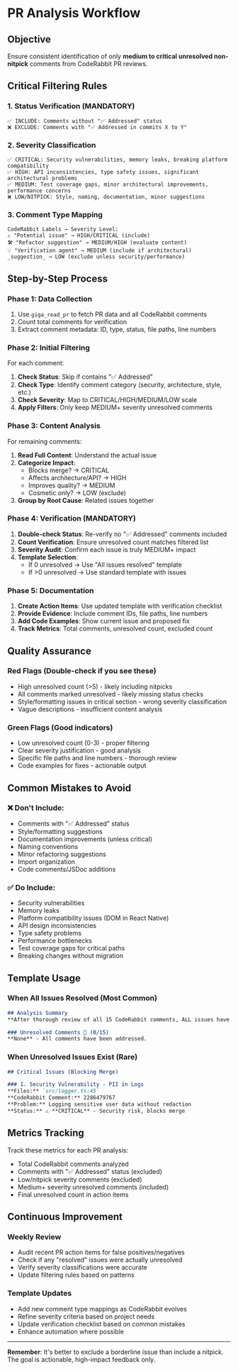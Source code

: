# PR Analysis Workflow

## Objective
Ensure consistent identification of only **medium to critical unresolved non-nitpick** comments from CodeRabbit PR reviews.

## Critical Filtering Rules

### 1. Status Verification (MANDATORY)
```
✅ INCLUDE: Comments without "✅ Addressed" status
❌ EXCLUDE: Comments with "✅ Addressed in commits X to Y"
```

### 2. Severity Classification
```
✅ CRITICAL: Security vulnerabilities, memory leaks, breaking platform compatibility
✅ HIGH: API inconsistencies, type safety issues, significant architectural problems
✅ MEDIUM: Test coverage gaps, minor architectural improvements, performance concerns
❌ LOW/NITPICK: Style, naming, documentation, minor suggestions
```

### 3. Comment Type Mapping
```
CodeRabbit Labels → Severity Level:
⚠️ "Potential issue" → HIGH/CRITICAL (include)
🛠️ "Refactor suggestion" → MEDIUM/HIGH (evaluate content)
💡 "Verification agent" → MEDIUM (include if architectural)
_suggestion_ → LOW (exclude unless security/performance)
```

## Step-by-Step Process

### Phase 1: Data Collection
1. Use `giga_read_pr` to fetch PR data and all CodeRabbit comments
2. Count total comments for verification
3. Extract comment metadata: ID, type, status, file paths, line numbers

### Phase 2: Initial Filtering
For each comment:
1. **Check Status**: Skip if contains "✅ Addressed"
2. **Check Type**: Identify comment category (security, architecture, style, etc.)
3. **Check Severity**: Map to CRITICAL/HIGH/MEDIUM/LOW scale
4. **Apply Filters**: Only keep MEDIUM+ severity unresolved comments

### Phase 3: Content Analysis
For remaining comments:
1. **Read Full Content**: Understand the actual issue
2. **Categorize Impact**:
   - Blocks merge? → CRITICAL
   - Affects architecture/API? → HIGH
   - Improves quality? → MEDIUM
   - Cosmetic only? → LOW (exclude)
3. **Group by Root Cause**: Related issues together

### Phase 4: Verification (MANDATORY)
1. **Double-check Status**: Re-verify no "✅ Addressed" comments included
2. **Count Verification**: Ensure unresolved count matches filtered list
3. **Severity Audit**: Confirm each issue is truly MEDIUM+ impact
4. **Template Selection**:
   - If 0 unresolved → Use "All issues resolved" template
   - If >0 unresolved → Use standard template with issues

### Phase 5: Documentation
1. **Create Action Items**: Use updated template with verification checklist
2. **Provide Evidence**: Include comment IDs, file paths, line numbers
3. **Add Code Examples**: Show current issue and proposed fix
4. **Track Metrics**: Total comments, unresolved count, excluded count

## Quality Assurance

### Red Flags (Double-check if you see these)
- High unresolved count (>5) - likely including nitpicks
- All comments marked unresolved - likely missing status checks
- Style/formatting issues in critical section - wrong severity classification
- Vague descriptions - insufficient content analysis

### Green Flags (Good indicators)
- Low unresolved count (0-3) - proper filtering
- Clear severity justification - good analysis
- Specific file paths and line numbers - thorough review
- Code examples for fixes - actionable output

## Common Mistakes to Avoid

### ❌ Don't Include:
- Comments with "✅ Addressed" status
- Style/formatting suggestions
- Documentation improvements (unless critical)
- Naming conventions
- Minor refactoring suggestions
- Import organization
- Code comments/JSDoc additions

### ✅ Do Include:
- Security vulnerabilities
- Memory leaks
- Platform compatibility issues (DOM in React Native)
- API design inconsistencies
- Type safety problems
- Performance bottlenecks
- Test coverage gaps for critical paths
- Breaking changes without migration

## Template Usage

### When All Issues Resolved (Most Common)
```markdown
## Analysis Summary
**After thorough review of all 15 CodeRabbit comments, ALL issues have been resolved in subsequent commits. The PR is ready for merge.**

### Unresolved Comments 🔴 (0/15)
**None** - All comments have been addressed.
```

### When Unresolved Issues Exist (Rare)
```markdown
## Critical Issues (Blocking Merge)

### 1. Security Vulnerability - PII in Logs
**Files:** `src/logger.ts:45`
**CodeRabbit Comment:** 2286479767
**Problem:** Logging sensitive user data without redaction
**Status:** ⚠️ **CRITICAL** - Security risk, blocks merge
```

## Metrics Tracking

Track these metrics for each PR analysis:
- Total CodeRabbit comments analyzed
- Comments with "✅ Addressed" status (excluded)
- Low/nitpick severity comments (excluded)
- Medium+ severity unresolved comments (included)
- Final unresolved count in action items

## Continuous Improvement

### Weekly Review
- Audit recent PR action items for false positives/negatives
- Check if any "resolved" issues were actually unresolved
- Verify severity classifications were accurate
- Update filtering rules based on patterns

### Template Updates
- Add new comment type mappings as CodeRabbit evolves
- Refine severity criteria based on project needs
- Update verification checklist based on common mistakes
- Enhance automation where possible

---

**Remember**: It's better to exclude a borderline issue than include a nitpick. The goal is actionable, high-impact feedback only.
